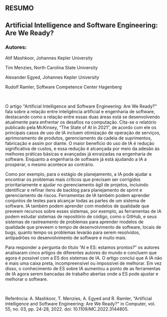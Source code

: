 ## RESUMO

## Artificial Intelligence and Software Engineering: Are We Ready?

### Autores:

Atif Mashkoor, Johannes Kepler University

Tim Menzies, North Carolina State University

Alexander Egyed, Johannes Kepler University

Rudolf Ramler, Software Competence Center Hagenberg 

<br>

O artigo "Artificial Intelligence and Software Engineering: Are We Ready?" fala sobre a relação entre inteligência artificial e engenharia de software, destacando como a relação entre essas duas áreas está se desenvolvendo atualmente para enfrentar os desafios na computação. Cita-se o relatório publicado pela McKinsey, “The State of AI in 2021”, de acordo com ele os principais casos de uso de IA incluem otimização de operação de serviços, aprimoramento de produtos, gerenciamento da cadeia de suprimentos, fabricação e assim por diante. O maior benefício do uso de IA é redução significativa de custos, e essa redução é alcançada por meio da adesão às melhores práticas básicas e avançadas já enraizadas na engenharia de software. Enquanto a engenharia de software já está ajudando a IA a prosperar, o mesmo acontece ao contrário.

Como por exemplo, para o estágio de planejamento, a IA pode ajudar a encontrar os problemas mais críticos que precisam ser corrigidos prioritariamente e ajudar no gerenciamento ágil de projetos, incluindo identificar e refinar itens de backlog para planejamento de sprint e gerenciamento de riscos. Ferramentas de IA também podem aprender conjuntos de testes para alcançar todas as partes de um sistema de software. IA também podem aprender com modelos de qualidade que preveem recursos sobre esses sistemas, por exemplo, as ferramentas de IA podem estudar sistemas de repositório de código, como o GitHub, e seus sistemas de rastreamento de problemas para aprender modelos de qualidade que preveem o tempo de desenvolvimento de software, locais de bugs, quanto tempo os problemas levarão para serem resolvidos, antipadrões no desenvolvimento de software e muito mais.

Para responder a pergunta do título “AI e ES: estamos prontos?” os autores analisaram cinco artigos de diferentes autores do mundo e concluem que agora é possível com a ES dos sistemas de IA. O artigo conclui que A IA não é mais uma caixa preta, incompreensível ou impossível de melhorar. Em vez disso, o conhecimento de ES sobre IA aumentou a ponto de as ferramentas de IA agora serem bancadas de trabalho abertas onde a ES pode ajustar e melhorar o software.

<br>

Referência: A. Mashkoor, T. Menzies, A. Egyed and R. Ramler, "Artificial Intelligence and Software Engineering: Are We Ready?" in Computer, vol. 55, no. 03, pp. 24-28, 2022. doi: 10.1109/MC.2022.3144805.

